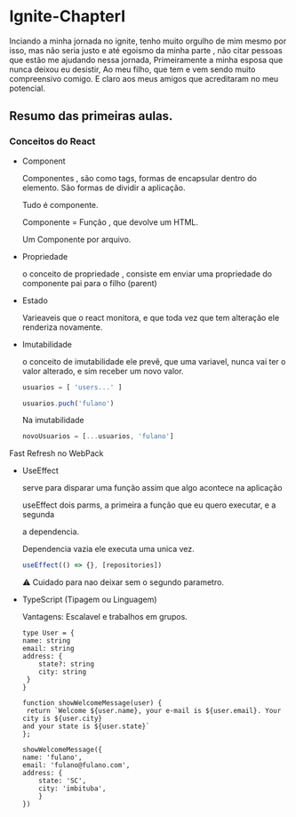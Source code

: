 # Ignite-ChapterI 

Inciando a minha jornada no ignite, tenho muito orgulho de mim mesmo por isso, mas não seria justo e até egoismo da minha parte , não citar pessoas
que estão me ajudando nessa jornada, Primeiramente a minha esposa que nunca deixou eu desistir, Ao meu filho, que tem e vem sendo muito compreensivo comigo. E claro aos meus amigos
que acreditaram no meu potencial. 


## Resumo das primeiras aulas. 
### Conceitos do React

- Component

    Componentes , são como tags, formas de encapsular dentro do elemento. São formas de dividir a aplicação.

    Tudo é componente. 

    Componente = Função , que devolve um HTML. 

    Um Componente por arquivo.

- Propriedade

    o conceito de propriedade , consiste em enviar uma propriedade do componente pai para o filho (parent)

- Estado

    Varieaveis que o react monitora, e que toda vez que tem alteração ele renderiza novamente. 

- Imutabilidade

    o conceito de imutabilidade ele prevê, que uma variavel, nunca vai ter o valor alterado, e sim receber um novo valor.

    ```jsx
    usuarios = [ 'users...' ]
    ```

    ```jsx
    usuarios.puch('fulano')
    ```

    Na imutabilidade 

    ```jsx
    novoUsuarios = [...usuarios, 'fulano']
    ```

Fast Refresh no WebPack

- UseEffect

    serve para disparar uma função assim que algo acontece na aplicação

    useEffect  dois parms, a primeira a função que eu quero executar, e a segunda 

    a dependencia. 

    Dependencia vazia ele executa uma unica vez. 

    ```jsx
    useEffect(() => {}, [repositories])
    ```

    ⚠️ Cuidado para nao deixar sem o segundo parametro. 

- TypeScript (Tipagem ou Linguagem)

    Vantagens: Escalavel e trabalhos em grupos.

    ```tsx
    type User = {
    name: string
    email: string
    address: {
    	state?: string
    	city: string
     }
    }

    function showWelcomeMessage(user) {
     return `Welcome ${user.name}, your e-mail is ${user.email}. Your city is ${user.city}
    and your state is ${user.state}`
    };

    showWelcomeMessage({
    name: 'fulano',
    email: 'fulano@fulano.com',
    address: {
    	state: 'SC',
    	city: 'imbituba',
    	}
    })
    ```
